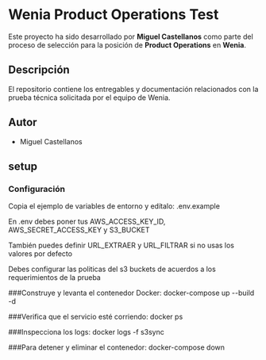 # Wenia Product Operations Test

Este proyecto ha sido desarrollado por **Miguel Castellanos** como parte del proceso de selección para la posición de **Product Operations** en **Wenia**.

## Descripción

El repositorio contiene los entregables y documentación relacionados con la prueba técnica solicitada por el equipo de Wenia.

## Autor

- Miguel Castellanos

## setup

### Configuración

Copia el ejemplo de variables de entorno y edítalo:
.env.example

En .env debes poner tus AWS_ACCESS_KEY_ID, AWS_SECRET_ACCESS_KEY y S3_BUCKET

También puedes definir URL_EXTRAER y URL_FILTRAR si no usas los valores por defecto

Debes configurar las politicas del s3 buckets de acuerdos a los requerimientos de la prueba

###Construye y levanta el contenedor Docker:
docker-compose up --build -d

###Verifica que el servicio esté corriendo:
docker ps

###Inspecciona los logs:
docker logs -f s3sync

###Para detener y eliminar el contenedor:
docker-compose down
